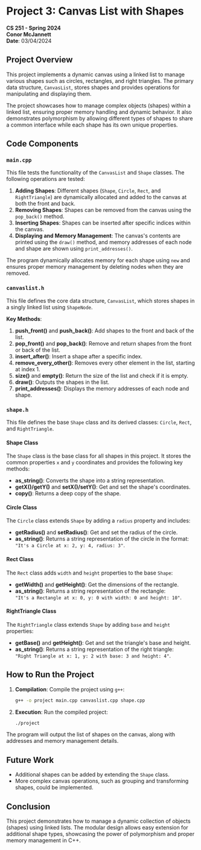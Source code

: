 # Project 3: Canvas List with Shapes
**CS 251 - Spring 2024**  
**Conor McJannett**  
**Date**: 03/04/2024

## Project Overview
This project implements a dynamic canvas using a linked list to manage various shapes such as circles, rectangles, and right triangles. The primary data structure, `CanvasList`, stores shapes and provides operations for manipulating and displaying them.

The project showcases how to manage complex objects (shapes) within a linked list, ensuring proper memory handling and dynamic behavior. It also demonstrates polymorphism by allowing different types of shapes to share a common interface while each shape has its own unique properties.

## Code Components

### `main.cpp`
This file tests the functionality of the `CanvasList` and `Shape` classes. The following operations are tested:
1. **Adding Shapes**: Different shapes (`Shape`, `Circle`, `Rect`, and `RightTriangle`) are dynamically allocated and added to the canvas at both the front and back.
2. **Removing Shapes**: Shapes can be removed from the canvas using the `pop_back()` method.
3. **Inserting Shapes**: Shapes can be inserted after specific indices within the canvas.
4. **Displaying and Memory Management**: The canvas's contents are printed using the `draw()` method, and memory addresses of each node and shape are shown using `print_addresses()`.

The program dynamically allocates memory for each shape using `new` and ensures proper memory management by deleting nodes when they are removed.

### `canvaslist.h`
This file defines the core data structure, `CanvasList`, which stores shapes in a singly linked list using `ShapeNode`.

**Key Methods**:
1. **push_front()** and **push_back()**: Add shapes to the front and back of the list.
2. **pop_front()** and **pop_back()**: Remove and return shapes from the front or back of the list.
3. **insert_after()**: Insert a shape after a specific index.
4. **remove_every_other()**: Removes every other element in the list, starting at index 1.
5. **size()** and **empty()**: Return the size of the list and check if it is empty.
6. **draw()**: Outputs the shapes in the list.
7. **print_addresses()**: Displays the memory addresses of each node and shape.

### `shape.h`
This file defines the base `Shape` class and its derived classes: `Circle`, `Rect`, and `RightTriangle`.

#### **Shape Class**
The `Shape` class is the base class for all shapes in this project. It stores the common properties `x` and `y` coordinates and provides the following key methods:
- **as_string()**: Converts the shape into a string representation.
- **getX()/getY()** and **setX()/setY()**: Get and set the shape's coordinates.
- **copy()**: Returns a deep copy of the shape.

#### **Circle Class**
The `Circle` class extends `Shape` by adding a `radius` property and includes:
- **getRadius()** and **setRadius()**: Get and set the radius of the circle.
- **as_string()**: Returns a string representation of the circle in the format:  
  `"It's a Circle at x: 2, y: 4, radius: 3"`.

#### **Rect Class**
The `Rect` class adds `width` and `height` properties to the base `Shape`:
- **getWidth()** and **getHeight()**: Get the dimensions of the rectangle.
- **as_string()**: Returns a string representation of the rectangle:  
  `"It's a Rectangle at x: 0, y: 0 with width: 0 and height: 10"`.

#### **RightTriangle Class**
The `RightTriangle` class extends `Shape` by adding `base` and `height` properties:
- **getBase()** and **getHeight()**: Get and set the triangle's base and height.
- **as_string()**: Returns a string representation of the right triangle:  
  `"Right Triangle at x: 1, y: 2 with base: 3 and height: 4"`.

## How to Run the Project
1. **Compilation**: Compile the project using `g++`:
    ```bash
    g++ -o project main.cpp canvaslist.cpp shape.cpp
    ```
2. **Execution**: Run the compiled project:
    ```bash
    ./project
    ```

The program will output the list of shapes on the canvas, along with addresses and memory management details.

## Future Work
- Additional shapes can be added by extending the `Shape` class.
- More complex canvas operations, such as grouping and transforming shapes, could be implemented.

## Conclusion
This project demonstrates how to manage a dynamic collection of objects (shapes) using linked lists. The modular design allows easy extension for additional shape types, showcasing the power of polymorphism and proper memory management in C++.
